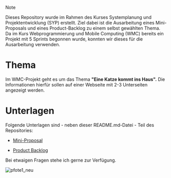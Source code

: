 > [!NOTE]
> Dieses Repository wurde im Rahmen des Kurses Systemplanung und Projektentwicklung (SYP) erstellt. Ziel dabei ist die Ausarbeitung eines Mini-Proposals und eines Product-Backlog zu einem selbst gewählten Thema. Da im Kurs Webprogrammierung und Mobile Computing (WMC) bereits ein Projekt mit 5 Sprints begonnen wurde, konnten wir dieses für die Ausarbeitung verwenden.


# Thema
Im WMC-Projekt geht es um das Thema **"Eine Katze kommt ins Haus".** Die Informationen hierfür sollen auf einer Webseite mit 2-3 Unterseiten angezeigt werden.


# Unterlagen

Folgende Unterlagen sind - neben dieser README.md-Datei - Teil des Repositories:

* [Mini-Proposal](ProjectProposal_WMC_Huber.pdf)

* [Product Backlog](ProductBacklog.pdf)

Bei etwaigen Fragen stehe ich gerne zur Verfügung.



![pfote1_neu](https://github.com/juhuber2/effortEstimationSyp/assets/145586660/9a9be95b-5ef9-4b94-9e6c-ebd558aab0ad)
